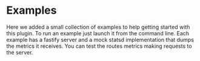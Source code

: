 # Examples

Here we added a small collection of examples to help getting started with this plugin. To run an example just launch it from the command line. Each example has a fastify server and a mock statsd implementation that dumps the metrics it receives. You can test the routes metrics making requests to the server.
